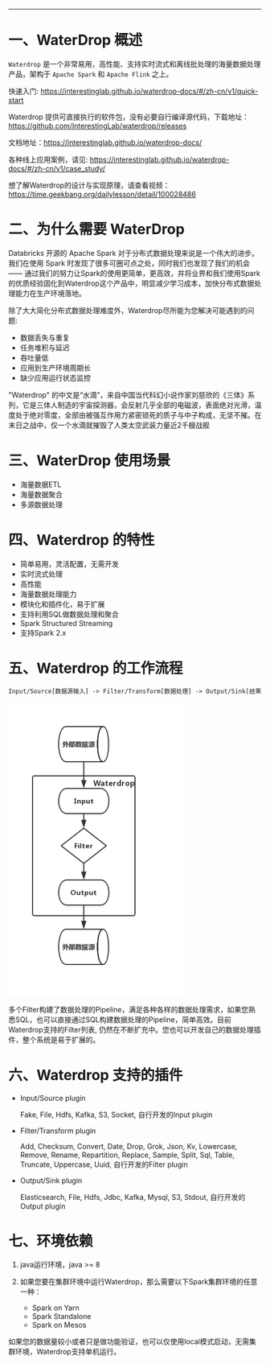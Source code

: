 


---

# 一、WaterDrop 概述
`Waterdrop` 是一个非常易用，高性能、支持实时流式和离线批处理的海量数据处理产品，架构于 `Apache Spark` 和 `Apache Flink` 之上。

快速入门: https://interestinglab.github.io/waterdrop-docs/#/zh-cn/v1/quick-start

Waterdrop 提供可直接执行的软件包，没有必要自行编译源代码，下载地址：https://github.com/InterestingLab/waterdrop/releases

文档地址：https://interestinglab.github.io/waterdrop-docs/

各种线上应用案例，请见: https://interestinglab.github.io/waterdrop-docs/#/zh-cn/v1/case_study/

想了解Waterdrop的设计与实现原理，请查看视频：https://time.geekbang.org/dailylesson/detail/100028486

# 二、为什么需要 WaterDrop
Databricks 开源的 Apache Spark 对于分布式数据处理来说是一个伟大的进步。我们在使用 Spark 时发现了很多可圈可点之处，同时我们也发现了我们的机会 —— 通过我们的努力让Spark的使用更简单，更高效，并将业界和我们使用Spark的优质经验固化到Waterdrop这个产品中，明显减少学习成本，加快分布式数据处理能力在生产环境落地。

除了大大简化分布式数据处理难度外，Waterdrop尽所能为您解决可能遇到的问题:
- 数据丢失与重复
- 任务堆积与延迟
- 吞吐量低
- 应用到生产环境周期长
- 缺少应用运行状态监控

"Waterdrop" 的中文是“水滴”，来自中国当代科幻小说作家刘慈欣的《三体》系列，它是三体人制造的宇宙探测器，会反射几乎全部的电磁波，表面绝对光滑，温度处于绝对零度，全部由被强互作用力紧密锁死的质子与中子构成，无坚不摧。在末日之战中，仅一个水滴就摧毁了人类太空武装力量近2千艘战舰

# 三、WaterDrop 使用场景
- 海量数据ETL
- 海量数据聚合
- 多源数据处理

# 四、Waterdrop 的特性
- 简单易用，灵活配置，无需开发
- 实时流式处理
- 高性能
- 海量数据处理能力
- 模块化和插件化，易于扩展
- 支持利用SQL做数据处理和聚合
- Spark Structured Streaming
- 支持Spark 2.x
  
  
# 五、Waterdrop 的工作流程
```xml
Input/Source[数据源输入] -> Filter/Transform[数据处理] -> Output/Sink[结果输出]
```
![Waterdrop 的工作流程](../../img/WaterDrop/wd-workflow.png)

多个Filter构建了数据处理的Pipeline，满足各种各样的数据处理需求，如果您熟悉SQL，也可以直接通过SQL构建数据处理的Pipeline，简单高效。目前Waterdrop支持的Filter列表, 仍然在不断扩充中。您也可以开发自己的数据处理插件，整个系统是易于扩展的。

# 六、Waterdrop 支持的插件
- Input/Source plugin

    Fake, File, Hdfs, Kafka, S3, Socket, 自行开发的Input plugin

- Filter/Transform plugin

    Add, Checksum, Convert, Date, Drop, Grok, Json, Kv, Lowercase, Remove, Rename, Repartition, Replace, Sample, Split, Sql, Table, Truncate, Uppercase, Uuid, 自行开发的Filter plugin

- Output/Sink plugin

    Elasticsearch, File, Hdfs, Jdbc, Kafka, Mysql, S3, Stdout, 自行开发的Output plugin

# 七、环境依赖
1. java运行环境，java >= 8

2. 如果您要在集群环境中运行Waterdrop，那么需要以下Spark集群环境的任意一种：
    - Spark on Yarn
    - Spark Standalone
    - Spark on Mesos
    
如果您的数据量较小或者只是做功能验证，也可以仅使用local模式启动，无需集群环境，Waterdrop支持单机运行。